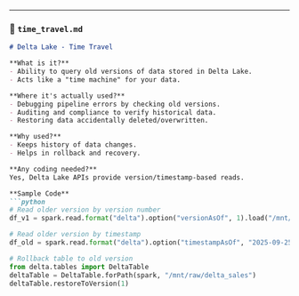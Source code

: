 ---

### 📄 `time_travel.md`
```markdown
# Delta Lake - Time Travel

**What is it?**  
- Ability to query old versions of data stored in Delta Lake.  
- Acts like a "time machine" for your data.

**Where it's actually used?**  
- Debugging pipeline errors by checking old versions.  
- Auditing and compliance to verify historical data.  
- Restoring data accidentally deleted/overwritten.  

**Why used?**  
- Keeps history of data changes.  
- Helps in rollback and recovery.  

**Any coding needed?**  
Yes, Delta Lake APIs provide version/timestamp-based reads.

**Sample Code**
```python
# Read older version by version number
df_v1 = spark.read.format("delta").option("versionAsOf", 1).load("/mnt/raw/delta_sales")

# Read older version by timestamp
df_old = spark.read.format("delta").option("timestampAsOf", "2025-09-25").load("/mnt/raw/delta_sales")

# Rollback table to old version
from delta.tables import DeltaTable
deltaTable = DeltaTable.forPath(spark, "/mnt/raw/delta_sales")
deltaTable.restoreToVersion(1)
